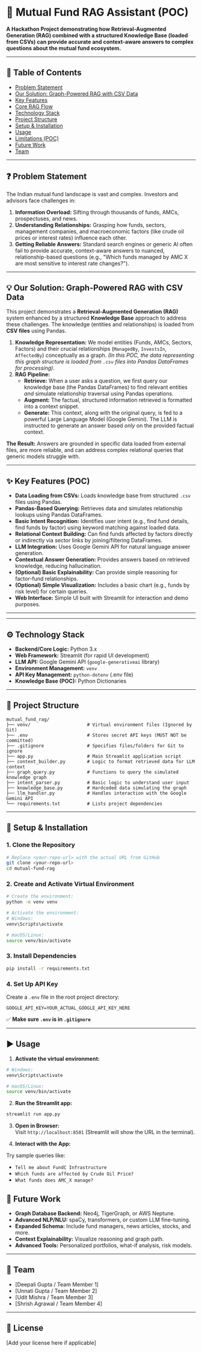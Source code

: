 # 🧠 Mutual Fund RAG Assistant (POC)

**A Hackathon Project demonstrating how Retrieval-Augmented Generation (RAG) combined with a structured Knowledge Base (loaded from CSVs) can provide accurate and context-aware answers to complex questions about the mutual fund ecosystem.**

---

## 📝 Table of Contents

*   [Problem Statement](#problem-statement)
*   [Our Solution: Graph-Powered RAG with CSV Data](#our-solution-graph-powered-rag-with-csv-data)
*   [Key Features](#key-features)
*   [Core RAG Flow](#core-rag-flow)
*   [Technology Stack](#technology-stack)
*   [Project Structure](#project-structure)
*   [Setup & Installation](#setup--installation)
*   [Usage](#usage)
*   [Limitations (POC)](#limitations-poc)
*   [Future Work](#future-work)
*   [Team](#team)

---

## ❓ Problem Statement

The Indian mutual fund landscape is vast and complex. Investors and advisors face challenges in:

1.  **Information Overload:** Sifting through thousands of funds, AMCs, prospectuses, and news.
2.  **Understanding Relationships:** Grasping how funds, sectors, management companies, and macroeconomic factors (like crude oil prices or interest rates) influence each other.
3.  **Getting Reliable Answers:** Standard search engines or generic AI often fail to provide accurate, context-aware answers to nuanced, relationship-based questions (e.g., "Which funds managed by AMC X are most sensitive to interest rate changes?").

---

## 💡 Our Solution: Graph-Powered RAG with CSV Data

This project demonstrates a **Retrieval-Augmented Generation (RAG)** system enhanced by a structured **Knowledge Base** approach to address these challenges. The knowledge (entities and relationships) is loaded from **CSV files** using Pandas.

1.  **Knowledge Representation:** We model entities (Funds, AMCs, Sectors, Factors) and their crucial relationships (`ManagedBy`, `InvestsIn`, `AffectedBy`) conceptually as a graph. *(In this POC, the data representing this graph structure is loaded from `.csv` files into Pandas DataFrames for processing)*.
2.  **RAG Pipeline:**
    *   **Retrieve:** When a user asks a question, we first query our knowledge base (the Pandas DataFrames) to find relevant entities *and* simulate relationship traversal using Pandas operations.
    *   **Augment:** The factual, structured information retrieved is formatted into a context snippet.
    *   **Generate:** This context, along with the original query, is fed to a powerful Large Language Model (Google Gemini). The LLM is instructed to generate an answer based *only* on the provided factual context.

**The Result:** Answers are grounded in specific data loaded from external files, are more reliable, and can address complex relational queries that generic models struggle with.

---

## ✨ Key Features (POC)

*   **Data Loading from CSVs:** Loads knowledge base from structured `.csv` files using Pandas.
*   **Pandas-Based Querying:** Retrieves data and simulates relationship lookups using Pandas DataFrames.
*   **Basic Intent Recognition:** Identifies user intent (e.g., find fund details, find funds by factor) using keyword matching against loaded data.
*   **Relational Context Building:** Can find funds affected by factors directly or indirectly via sector links by joining/filtering DataFrames.
*   **LLM Integration:** Uses Google Gemini API for natural language answer generation.
*   **Contextual Answer Generation:** Provides answers based on retrieved knowledge, reducing hallucination.
*   **(Optional) Basic Explainability:** Can provide simple reasoning for factor-fund relationships.
*   **(Optional) Simple Visualization:** Includes a basic chart (e.g., funds by risk level) for certain queries.
*   **Web Interface:** Simple UI built with Streamlit for interaction and demo purposes.

---


---

## ⚙️ Technology Stack

- **Backend/Core Logic:** Python 3.x  
- **Web Framework:** Streamlit (for rapid UI development)  
- **LLM API:** Google Gemini API (`google-generativeai` library)  
- **Environment Management:** `venv`  
- **API Key Management:** `python-dotenv` (.env file)  
- **Knowledge Base (POC):** Python Dictionaries  

---

## 📁 Project Structure

```
mutual_fund_rag/
├── venv/                     # Virtual environment files (Ignored by Git)
├── .env                      # Stores secret API keys (MUST NOT be committed)
├── .gitignore                # Specifies files/folders for Git to ignore
├── app.py                    # Main Streamlit application script
├── context_builder.py        # Logic to format retrieved data for LLM context
├── graph_query.py            # Functions to query the simulated knowledge graph
├── intent_parser.py          # Basic logic to understand user input
├── knowledge_base.py         # Hardcoded data simulating the graph
├── llm_handler.py            # Handles interaction with the Google Gemini API
└── requirements.txt          # Lists project dependencies
```

---

## 🚀 Setup & Installation

### 1. Clone the Repository

```bash
# Replace <your-repo-url> with the actual URL from GitHub
git clone <your-repo-url>
cd mutual-fund-rag
```

### 2. Create and Activate Virtual Environment

```bash
# Create the environment:
python -m venv venv

# Activate the environment:
# Windows:
venv\Scripts\activate

# macOS/Linux:
source venv/bin/activate
```

### 3. Install Dependencies

```bash
pip install -r requirements.txt
```

### 4. Set Up API Key

Create a `.env` file in the root project directory:

```dotenv
GOOGLE_API_KEY=YOUR_ACTUAL_GOOGLE_API_KEY_HERE
```

✅ **Make sure `.env` is in `.gitignore`**

---

## ▶️ Usage

1. **Activate the virtual environment:**

```bash
# Windows:
venv\Scripts\activate

# macOS/Linux:
source venv/bin/activate
```

2. **Run the Streamlit app:**

```bash
streamlit run app.py
```

3. **Open in Browser:**  
Visit `http://localhost:8501` (Streamlit will show the URL in the terminal).

4. **Interact with the App:**

Try sample queries like:

- `Tell me about FundC Infrastructure`
- `Which funds are affected by Crude Oil Price?`
- `What funds does AMC_X manage?`

## 🌱 Future Work

- **Graph Database Backend:** Neo4j, TigerGraph, or AWS Neptune.
- **Advanced NLP/NLU:** spaCy, transformers, or custom LLM fine-tuning.
- **Expanded Schema:** Include fund managers, news articles, stocks, and more.
- **Context Explainability:** Visualize reasoning and graph path.
- **Advanced Tools:** Personalized portfolios, what-if analysis, risk models.

---

## 👥 Team

- [Deepali Gupta / Team Member 1]
- [Unnati Gupta / Team Member 2]
- [Udit Mishra / Team Member 3]
- [Shrish Agrawal / Team Member 4]

---

## 📄 License

[Add your license here if applicable]

